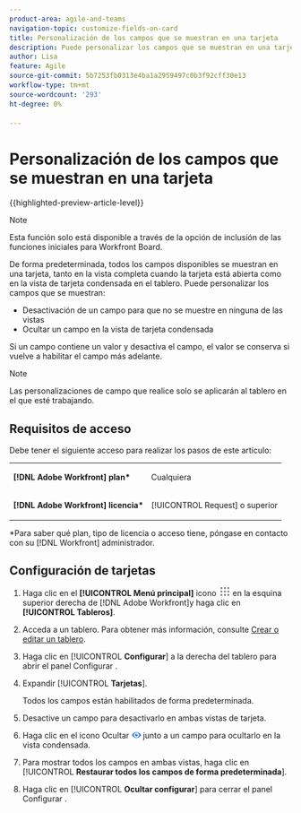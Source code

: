 ```yaml
---
product-area: agile-and-teams
navigation-topic: customize-fields-on-card
title: Personalización de los campos que se muestran en una tarjeta
description: Puede personalizar los campos que se muestran en una tarjeta desactivando un campo para que no se muestre en la tarjeta completa o en la vista condensada, o ocultando un campo en la vista de tarjeta condensada.
author: Lisa
feature: Agile
source-git-commit: 5b7253fb0313e4ba1a2959497c0b3f92cff30e13
workflow-type: tm+mt
source-wordcount: '293'
ht-degree: 0%

---
```



# Personalización de los campos que se muestran en una tarjeta

{{highlighted-preview-article-level}}

>[!NOTE]
>
>Esta función solo está disponible a través de la opción de inclusión de las funciones iniciales para Workfront Board.

De forma predeterminada, todos los campos disponibles se muestran en una tarjeta, tanto en la vista completa cuando la tarjeta está abierta como en la vista de tarjeta condensada en el tablero. Puede personalizar los campos que se muestran:

* Desactivación de un campo para que no se muestre en ninguna de las vistas
* Ocultar un campo en la vista de tarjeta condensada

Si un campo contiene un valor y desactiva el campo, el valor se conserva si vuelve a habilitar el campo más adelante.

>[!NOTE]
>
>Las personalizaciones de campo que realice solo se aplicarán al tablero en el que esté trabajando.

## Requisitos de acceso

Debe tener el siguiente acceso para realizar los pasos de este artículo:

<table style="table-layout:auto"> 
 <col> 
 </col> 
 <col> 
 </col> 
 <tbody> 
  <tr> 
   <td role="rowheader"><strong>[!DNL Adobe Workfront] plan*</strong></td> 
   <td> <p>Cualquiera</p> </td> 
  </tr> 
  <tr> 
   <td role="rowheader"><strong>[!DNL Adobe Workfront] licencia*</strong></td> 
   <td> <p>[!UICONTROL Request] o superior</p> </td> 
  </tr>
   </tbody> 
</table>

&#42;Para saber qué plan, tipo de licencia o acceso tiene, póngase en contacto con su [!DNL Workfront] administrador.

## Configuración de tarjetas

1. Haga clic en el **[!UICONTROL Menú principal]** icono ![](assets/main-menu-icon.png) en la esquina superior derecha de [!DNL Adobe Workfront]y haga clic en **[!UICONTROL Tableros]**.
1. Acceda a un tablero. Para obtener más información, consulte [Crear o editar un tablero](../../agile/get-started-with-boards/create-edit-board.md).
1. Haga clic en [!UICONTROL **Configurar**] a la derecha del tablero para abrir el panel Configurar .
1. Expandir [!UICONTROL **Tarjetas**].

   Todos los campos están habilitados de forma predeterminada.

1. Desactive un campo para desactivarlo en ambas vistas de tarjeta.
1. Haga clic en el icono Ocultar ![Ocultar icono](assets/eye-hide-icon.png) junto a un campo para ocultarlo en la vista condensada.
1. Para mostrar todos los campos en ambas vistas, haga clic en [!UICONTROL **Restaurar todos los campos de forma predeterminada**].
1. Haga clic en [!UICONTROL **Ocultar configurar**] para cerrar el panel Configurar .
